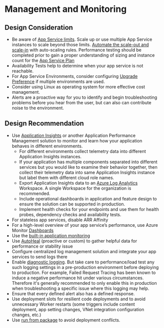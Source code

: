 # Management and Monitoring
## Design Consideration
- Be aware of [App Service limits](https://docs.microsoft.com/en-us/azure/azure-resource-manager/management/azure-subscription-service-limits#app-service-limits). Scale up or use multiple App Service instances to scale beyond those limits. [Automate the scale-out and scale-in](https://docs.microsoft.com/en-us/azure/azure-monitor/autoscale/autoscale-best-practices#manual-scaling-is-reset-by-autoscale-min-and-max) with auto-scaling rules. Performance testing should be completed prior to gain a proper understanding of sizing and instance count for the [App Service Plan](https://docs.microsoft.com/en-us/azure/app-service/overview-hosting-plans)
- Availability Tests help to determine when your app service is not reachable. 
- For App Service Environments, consider configuring [Upgrade Preference](https://docs.microsoft.com/azure/app-service/environment/using-an-ase#upgrade-preference) if multiple environments are used. 
- Consider using Linux as operating system for more effective cost management.
- Alerts are a proactive way for you to identify and begin troubleshooting problems before you hear from the user, but can also can contribute noise to the environment. 

## Design Recommendation 
- Use [Application Insights](https://docs.microsoft.com/en-us/azure/azure-monitor/app/app-insights-overview) or another Application Performance Management solution to monitor  and learn how your application behaves in different environments.
    - For different environments collect telemetry data into different Application Insights instances.
    - If your application has multiple components separated into different services but you would like to examine their behavior together, then collect their telemetry data into same Application Insights instance but label them with different cloud role names.
    - Export Application Insights data to an [Azure Log Analytics](https://docs.microsoft.com/en-us/azure/azure-monitor/logs/log-analytics-overview) Workspace. A single Workspace for the organization is recommended.
    - Include operational dashboards in application and feature design to ensure the solution can be supported in production.
    - Implement health checks for your endpoints and use them for health probes, dependency checks and availability tests.
- For stateless app services, disable ARR Affinity
- For a high-level overview of your app service’s performance, use Azure Monitor [Dashboards](https://docs.microsoft.com/en-us/azure/azure-monitor/visualizations#azure-dashboards)
- Use the [built-in application monitoring](https://docs.microsoft.com/en-us/azure/azure-monitor/app/azure-web-apps) 
- Use [AutoHeal](https://docs.microsoft.com/en-us/azure/azure-monitor/app/azure-web-apps) (proactive or custom) to gather helpful data for performance or stability issue
- Configure centralized log management solution and integrate your app services to send logs there
- Enable [diagnostic logging](https://docs.microsoft.com/en-us/azure/app-service/troubleshoot-diagnostic-logs). But take care to performance/load test any such logging settings in a pre-production environment before deploying to production. For example, Failed Request Tracing has been known to induce a negative performance hit under various circumstances. Therefore it's generally recommended to only enable this in production when troubleshooting a specific issue where this logging may help.
- Ensure that every defined alert also has a defined response.
- Use deployment slots for resilient code deployments and to avoid unnecessary Worker restarts (some triggers include content deployment, app setting changes, VNet integration configuration changes, etc.)
- Use [run from package](https://docs.microsoft.com/azure/app-service/deploy-run-package) to avoid deployment conflicts.
 
